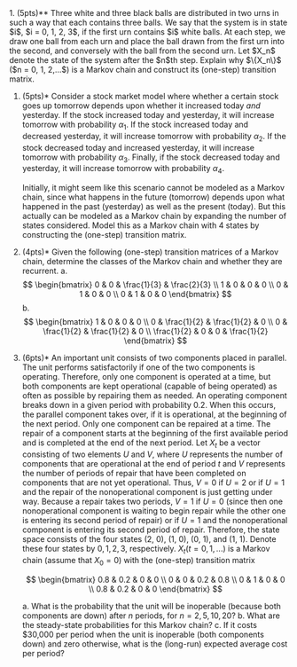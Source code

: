 <div class='assignmentContainer' id='Homework 12' sub-name='Markov chains' due='2023-11-27'>
<div>
1. (5pts)** Three white and three black balls are distributed in two urns in such a way that each contains three balls. We say that the system is in state $i$, $i = 0, 1, 2, 3$, if the first urn contains $i$ white balls. At each step, we draw one ball from each urn and place the ball drawn from the first urn into the second, and conversely with the ball from the second urn. Let $X_n$ denote the state of the system after the $n$th step. Explain why $\{X_n\}$ ($n = 0, 1, 2,...$) is a Markov chain and construct its (one-step) transition matrix.

1. (5pts)* Consider a stock market model where whether a certain stock goes up tomorrow depends upon whether it increased today _and_ yesterday. If the stock increased today and yesterday, it will increase tomorrow with probability $\alpha_1$. If the stock increased today and decreased yesterday, it will increase tomorrow with probability $\alpha_2$. If the stock decreased today and increased yesterday, it will increase tomorrow with probability $\alpha_3$. Finally, if the stock decreased today and yesterday, it will increase tomorrow with probability $\alpha_4$.

     Initially, it might seem like this scenario cannot be modeled as a Markov chain, since what happens in the future (tomorrow) depends upon what happened in the past (yesterday) as well as the present (today). But this actually can be modeled as a Markov chain by expanding the number of states considered. Model this as a Markov chain with 4 states by constructing the (one-step) transition matrix.


1. (4pts)* Given the following (one-step) transition matrices of a Markov chain, determine the classes of the Markov chain and whether they are recurrent.
    a.
    $$
    \begin{bmatrix}
    0 & 0 & \frac{1}{3} & \frac{2}{3} \\
    1 & 0 & 0 & 0 \\
    0 & 1 & 0 & 0 \\
    0 & 1 & 0 & 0
    \end{bmatrix}
    $$ 
    b.
    $$
    \begin{bmatrix}
    1 & 0 & 0 & 0 \\
    0 & \frac{1}{2} & \frac{1}{2} & 0 \\
    0 & \frac{1}{2} & \frac{1}{2} & 0 \\
    \frac{1}{2} & 0 & 0 & \frac{1}{2}
    \end{bmatrix}
    $$

1. (6pts)* An important unit consists of two components placed in parallel. The unit performs satisfactorily if one of the two components is operating. Therefore, only one component is operated at a time, but both components are kept operational (capable of being operated) as often as possible by repairing them as needed. An operating component breaks down in a given period with probability 0.2. When this occurs, the parallel component takes over, if it is operational, at the beginning of the next period. Only one component can be repaired at a time. The repair of a component starts at the beginning of the first available period and is completed at the end of the next period. Let $X_t$ be a vector consisting of two elements $U$ and $V$, where $U$ represents the number of components that are operational at the end of period $t$ and $V$ represents the number of periods of repair that have been completed on components that are not yet operational. Thus, $V = 0$ if $U = 2$ or if $U = 1$ and the repair of the nonoperational component is just getting under way. Because a repair takes two periods, $V = 1$ if $U = 0$ (since then one nonoperational component is waiting to begin repair while the other one is entering its second period of repair) or if $U = 1$ and the nonoperational component is entering its second period of repair. Therefore, the state space consists of the four states (2, 0), (1, 0), (0, 1), and (1, 1). Denote these four states by $0, 1, 2, 3$, respectively. ${X_t} (t = 0, 1, . . .)$ is a Markov chain (assume that $X_0 = 0$) with the (one-step) transition matrix

     $$
     \begin{bmatrix}
     0.8 & 0.2 & 0   & 0 \\
     0   & 0   & 0.2 & 0.8 \\
     0   & 1   & 0   & 0 \\
     0.8 & 0.2 & 0   & 0
     \end{bmatrix}
     $$

    a. What is the probability that the unit will be inoperable (because both components are down) after $n$ periods, for $n = 2, 5, 10, 20$?
    b. What are the steady-state probabilities for this Markov chain?
    c. If it costs \$30,000 per period when the unit is inoperable (both components down) and zero otherwise, what is the (long-run) expected average cost per period?

</div>
</div>